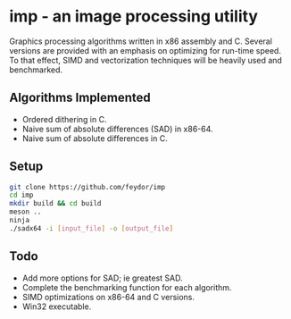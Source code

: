 # imp - an image processing utility
Graphics processing algorithms written in x86 assembly and C. Several versions are provided with an emphasis on optimizing for run-time speed. To that effect, SIMD and vectorization techniques will be heavily used and benchmarked.

## Algorithms Implemented
- Ordered dithering in C.
- Naive sum of absolute differences (SAD) in x86-64.
- Naive sum of absolute differences in C.

## Setup
```sh
git clone https://github.com/feydor/imp
cd imp
mkdir build && cd build
meson ..
ninja
./sadx64 -i [input_file] -o [output_file]
```

## Todo
- Add more options for SAD; ie greatest SAD.
- Complete the benchmarking function for each algorithm.
- SIMD optimizations on x86-64 and C versions.
- Win32 executable.

